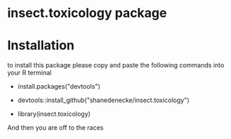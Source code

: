 # insect.toxicology package

# Installation

to install this package please copy and paste the following commands into your R terminal



- install.packages("devtools")

- devtools::install_github("shanedenecke/insect.toxicology")

- library(insect.toxicology)


And then you are off to the races


